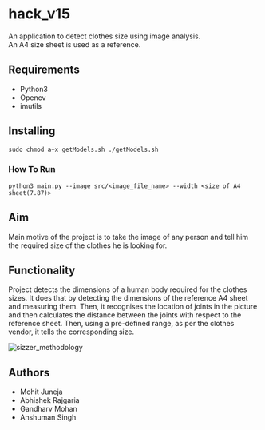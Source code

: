# hack_v15

An application to detect clothes size using image analysis.<br> An A4 size sheet is used as a reference.

## Requirements

- Python3
- Opencv
- imutils

## Installing

`sudo chmod a+x getModels.sh
./getModels.sh`

### How To Run

`python3 main.py --image src/<image_file_name> --width <size of A4 sheet(7.87)>`

## Aim

Main motive of the project is to take the image of any person and tell him the required size of the clothes he is looking for.

## Functionality

Project detects the dimensions of a human body required for the clothes sizes. It does that by detecting the dimensions of the reference A4 sheet and measuring them. Then, it recognises the location of joints in the picture and then calculates the distance between the joints with respect to the reference sheet. Then, using a pre-defined range, as per the clothes vendor, it tells the corresponding size.

![sizzer_methodology](https://user-images.githubusercontent.com/30906709/205591187-c01ed1df-fa3d-446f-8314-6f93995178c6.png)

## Authors

- Mohit Juneja
- Abhishek Rajgaria
- Gandharv Mohan
- Anshuman Singh
